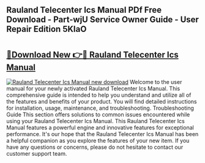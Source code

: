 ## Rauland Telecenter Ics Manual PDf Free Download - Part-wjU Service Owner Guide - User Repair Edition 5KIaO

# <h2><a href="http://bc74995.oget.top/?id=Rauland+Telecenter+Ics+Manual">🔗Download New 👉🔴 Rauland Telecenter Ics Manual</a></h2>

[![Rauland Telecenter Ics Manual new download](https://i.imgur.com/5g1atiW.png)](http://bc74995.oget.top/?id=Rauland+Telecenter+Ics+Manual)
Welcome to the user manual for your newly activated Rauland Telecenter Ics Manual. This comprehensive guide is intended to help you understand and utilize all of the features and benefits of your product. You will find detailed instructions for installation, usage, maintenance, and troubleshooting. Troubleshooting Guide This section offers solutions to common issues encountered while using your Rauland Telecenter Ics Manual. This Rauland Telecenter Ics Manual features a powerful engine and innovative features for exceptional performance. It's our hope that the Rauland Telecenter Ics Manual has been a helpful companion as you explore the features of your new item. If you have any questions or concerns, please do not hesitate to contact our customer support team.
